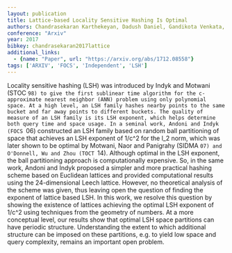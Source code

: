 ```yaml
---
layout: publication
title: Lattice-based Locality Sensitive Hashing Is Optimal
authors: Chandrasekaran Karthekeyan, Dadush Daniel, Gandikota Venkata, Grigorescu Elena
conference: "Arxiv"
year: 2017
bibkey: chandrasekaran2017lattice
additional_links:
  - {name: "Paper", url: "https://arxiv.org/abs/1712.08558"}
tags: ['ARXIV', 'FOCS', 'Independent', 'LSH']
---
```

Locality sensitive hashing (LSH) was introduced by Indyk and Motwani (STOC `98) to give the first sublinear time algorithm for the c-approximate nearest neighbor (ANN) problem using only polynomial space. At a high level, an LSH family hashes nearby points to the same bucket and far away points to different buckets. The quality of measure of an LSH family is its LSH exponent, which helps determine both query time and space usage. In a seminal work, Andoni and Indyk (FOCS `06) constructed an LSH family based on random ball partitioning of space that achieves an LSH exponent of 1/c^2 for the l\_2 norm, which was later shown to be optimal by Motwani, Naor and Panigrahy (SIDMA `07) and O'Donnell, Wu and Zhou (TOCT `14). Although optimal in the LSH exponent, the ball partitioning approach is computationally expensive. So, in the same work, Andoni and Indyk proposed a simpler and more practical hashing scheme based on Euclidean lattices and provided computational results using the 24-dimensional Leech lattice. However, no theoretical analysis of the scheme was given, thus leaving open the question of finding the exponent of lattice based LSH. In this work, we resolve this question by showing the existence of lattices achieving the optimal LSH exponent of 1/c^2 using techniques from the geometry of numbers. At a more conceptual level, our results show that optimal LSH space partitions can have periodic structure. Understanding the extent to which additional structure can be imposed on these partitions, e.g. to yield low space and query complexity, remains an important open problem.
